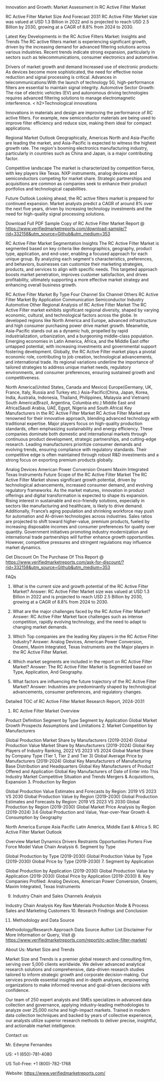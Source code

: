 Innovation and Growth: Market Assessment in RC Active Filter Market


RC Active Filter Market Size And Forecast 2031
RC Active Filter Market size was valued at USD 1.3 Billion in 2022 and is projected to reach USD 2.5 Billion by 2030, growing at a CAGR of 8.8% from 2024 to 2030.

Latest Key Developments in the RC Active Filters Market: Insights and Trends
The RC active filters market is experiencing significant growth, driven by the increasing demand for advanced filtering solutions across various industries. Recent trends indicate strong expansion, particularly in sectors such as telecommunications, consumer electronics and automotive.

Drivers of market growth and demand
Increased use of electronic products: As devices become more sophisticated, the need for effective noise reduction and signal processing is critical.
Advances in telecommunications:With the launch of technology 5G, high-performance filters are essential to maintain signal integrity.
Automotive Sector Growth: The rise of electric vehicles (EV) and autonomous driving technologies requires advanced filtering solutions to manage electromagnetic interference.
< h2>Technological innovations

Innovations in materials and design are improving the performance of RC active filters. For example, new semiconductor materials are being used to improve filter efficiency and reduce size, making them ideal for compact applications.

Regional Market Outlook
Geographically, Americas North and Asia-Pacific are leading the market, and Asia-Pacific is expected to witness the highest growth rate. The region's booming electronics manufacturing industry, particularly in countries such as China and Japan, is a major contributing factor.

Competitive landscape
The market is characterized by competition fierce, with key players like Texas. NXP instruments, analog devices and semiconductors competing for market share. Strategic partnerships and acquisitions are common as companies seek to enhance their product portfolios and technological capabilities.

Future Outlook
Looking ahead, the RC active filters market is prepared for continued expansion. Market analysts predict a CAGR of around 8% over the next five years, driven by increasing technology investments and the need for high-quality signal processing solutions.

Download Full PDF Sample Copy of RC Active Filter Market Report @ https://www.verifiedmarketreports.com/download-sample/?rid=332158&utm_source=Github&utm_medium=353

RC Active Filter Market Segmentation Insights
The RC Active Filter Market is segmented based on key criteria like demographics, geography, product type, application, and end-user, enabling a focused approach for each unique group. By analyzing each segment's characteristics, preferences, and behaviors, businesses can customize their marketing strategies, products, and services to align with specific needs. This targeted approach boosts market penetration, improves customer satisfaction, and drives profitability, ultimately supporting a more effective market strategy and enhancing overall business growth.

RC Active Filter Market By Type
Four Channel
Six Channel
Others
RC Active Filter Market By Application
Communication
Semiconductor Industry
Automotive
Other
Regional Analysis of RC Active Filter Market
The RC Active Filter market exhibits significant regional diversity, shaped by varying economic, cultural, and technological factors across the globe. In developed regions like North America and Europe, advanced infrastructure and high consumer purchasing power drive market growth. Meanwhile, Asia-Pacific stands out as a dynamic hub, propelled by rapid industrialization, urbanization, and a burgeoning middle-class population. Emerging economies in Latin America, Africa, and the Middle East offer untapped potential, with increasing investments and governmental support fostering development. Globally, the RC Active Filter market plays a pivotal economic role, contributing to job creation, technological advancements, and international trade. Its regional variations underline the importance of tailored strategies to address unique market needs, regulatory environments, and consumer preferences, ensuring sustained growth and competitiveness.

North America(United States, Canada and Mexico)
Europe(Germany, UK, France, Italy, Russia and Turkey etc.)
Asia-Pacific(China, Japan, Korea, India, Australia, Indonesia, Thailand, Philippines, Malaysia and Vietnam)
South America(Brazil, Argentina, Columbia etc.)
Middle East and Africa(Saudi Arabia, UAE, Egypt, Nigeria and South Africa)
Key Manufacturers in the RC Active Filter Market
RC Active Filter Market are renowned for their innovative approach, blending advanced technology with traditional expertise. Major players focus on high-quality production standards, often emphasizing sustainability and energy efficiency. These companies dominate both domestic and international markets through continuous product development, strategic partnerships, and cutting-edge research. Leading manufacturers prioritize consumer demands and evolving trends, ensuring compliance with regulatory standards. Their competitive edge is often maintained through robust R&D investments and a strong focus on exporting premium products globally.

Analog Devices
American Power Conversion
Onsemi
Maxim Integrated
Texas Instruments
Future Scope of the RC Active Filter Market
The RC Active Filter Market shows significant growth potential, driven by technological advancements, increased consumer demand, and evolving regulatory frameworks. As the market matures, innovation in product offerings and digital transformation is expected to shape its expansion. Rising interest in sustainable and eco-friendly solutions, especially in sectors like manufacturing and healthcare, is likely to drive demand. Additionally, France’s aging population and shrinking workforce may push for automation and AI-driven technologies across industries. Sales ratios are projected to shift toward higher-value, premium products, fueled by increasing disposable incomes and consumer preferences for quality over quantity. Government initiatives promoting industry modernization and international trade partnerships will further enhance growth opportunities. However, competitive pressures and stringent regulations may influence market dynamics.

Get Discount On The Purchase Of This Report @ https://www.verifiedmarketreports.com/ask-for-discount/?rid=332158&utm_source=Github&utm_medium=353

FAQs
1. What is the current size and growth potential of the RC Active Filter Market?
Answer: RC Active Filter Market size was valued at USD 1.3 Billion in 2022 and is projected to reach USD 2.5 Billion by 2030, growing at a CAGR of 8.8% from 2024 to 2030.

2. What are the major challenges faced by the RC Active Filter Market?
Answer: RC Active Filter Market face challenges such as intense competition, rapidly evolving technology, and the need to adapt to changing market demands.

3. Which Top companies are the leading Key players in the RC Active Filter Industry?
Answer: Analog Devices, American Power Conversion, Onsemi, Maxim Integrated, Texas Instruments are the Major players in the RC Active Filter Market.

4. Which market segments are included in the report on RC Active Filter Market?
Answer: The RC Active Filter Market is Segmented based on Type, Application, And Geography.

5. What factors are influencing the future trajectory of the RC Active Filter Market?
Answer: Industries are predominantly shaped by technological advancements, consumer preferences, and regulatory changes.

Detailed TOC of RC Active Filter Market Research Report, 2024-2031
1. RC Active Filter Market Overview

Product Definition
Segment by Type
Segment by Application
Global Market Growth Prospects
Assumptions and Limitations
2. Market Competition by Manufacturers

Global Production Market Share by Manufacturers (2019-2024)
Global Production Value Market Share by Manufacturers (2019-2024)
Global Key Players of Industry Ranking, 2022 VS 2023 VS 2024
Global Market Share by Company Type (Tier 1, Tier 2 and Tier 3)
Global Average Price by Manufacturers (2019-2024)
Global Key Manufacturers of Manufacturing Base Distribution and Headquarters
Global Key Manufacturers of Product Offered and Application
Global Key Manufacturers of Date of Enter into This Industry
Market Competitive Situation and Trends
Mergers & Acquisitions, Expansion
3. Production by Region

Global Production Value Estimates and Forecasts by Region: 2019 VS 2023 VS 2030
Global Production Value by Region (2019-2030)
Global Production Estimates and Forecasts by Region: 2019 VS 2023 VS 2030
Global Production by Region (2019-2030)
Global Market Price Analysis by Region (2019-2024) 3.6 Global Production and Value, Year-over-Year Growth
4. Consumption by Geography

North America
Europe
Asia Pacific
Latin America, Middle East & Africa
5. RC Active Filter Market Outlook

Overview
Market Dynamics
Drivers
Restraints
Opportunities
Porters Five Force Model
Value Chain Analysis 
6. Segment by Type

Global Production by Type (2019-2030)
Global Production Value by Type (2019-2030)
Global Price by Type (2019-2030)
7. Segment by Application

Global Production by Application (2019-2030)
Global Production Value by Application (2019-2030)
Global Price by Application (2019-2030)
8. Key Companies Profiled: Analog Devices, American Power Conversion, Onsemi, Maxim Integrated, Texas Instruments

9. Industry Chain and Sales Channels Analysis

Industry Chain Analysis
Key Raw Materials
Production Mode & Process
Sales and Marketing
Customers
10. Research Findings and Conclusion

11. Methodology and Data Source

Methodology/Research Approach
Data Source
Author List
Disclaimer
For More Information or Query, Visit @ https://www.verifiedmarketreports.com/report/rc-active-filter-market/

About Us: Market Size and Trends

Market Size and Trends is a premier global research and consulting firm, serving over 5,000 clients worldwide. We deliver advanced analytical research solutions and comprehensive, data-driven research studies tailored to inform strategic growth and corporate decision-making. Our services provide essential insights and in-depth analyses, empowering organizations to make informed revenue and goal-driven decisions with confidence.

Our team of 250 expert analysts and SMEs specializes in advanced data collection and governance, applying industry-leading methodologies to analyze over 25,000 niche and high-impact markets. Trained in modern data collection techniques and backed by years of collective experience, our analysts utilize superior research methods to deliver precise, insightful, and actionable market intelligence.

Contact us:

Mr. Edwyne Fernandes

US: +1 (650)-781-4080

US Toll-Free: +1 (800)-782-1768

Website: https://www.verifiedmarketreports.com/
